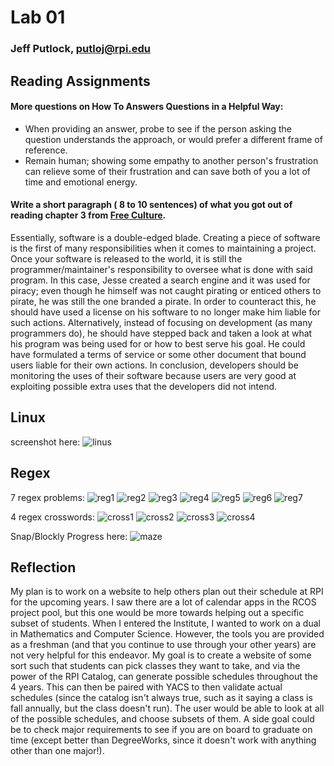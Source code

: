 # Lab 01

### Jeff Putlock, putloj@rpi.edu

## Reading Assignments

#### More questions on How To Answers Questions in a Helpful Way:
- When providing an answer, probe to see if the person asking the question understands the approach, or would prefer a different frame of reference.
- Remain human; showing some empathy to another person's frustration can relieve some of their frustration and can save both of you a lot of time and emotional energy.
#### Write a short paragraph ( 8 to 10 sentences) of what you got out of reading chapter 3 from [Free Culture](http://www.free-culture.cc/freeculture.pdf).
Essentially, software is a double-edged blade. Creating a piece of software is the first of many responsibilities when it comes to maintaining a project. Once your software is released to the world, it is still the programmer/maintainer's responsibility to oversee what is done with said program. In this case, Jesse created a search engine and it was used for piracy; even though he himself was not caught pirating or enticed others to pirate, he was still the one branded a pirate. In order to counteract this, he should have used a license on his software to no longer make him liable for such actions. Alternatively, instead of focusing on development (as many programmers do), he should have stepped back and taken a look at what his program was being used for or how to best serve his goal. He could have formulated a terms of service or some other document that bound users liable for their own actions. In conclusion, developers should be monitoring the uses of their software because users are very good at exploiting possible extra uses that the developers did not intend.

## Linux
screenshot here: ![linus](images/tree.png)

## Regex

7 regex problems:
![reg1](images/regex1.png)
![reg2](images/regex2.png)
![reg3](images/regex3.png)
![reg4](images/regex4.png)
![reg5](images/regex5.png)
![reg6](images/regex6.png)
![reg7](images/regex7.png)

4 regex crosswords:
![cross1](images/cross1.png)
![cross2](images/cross2.png)
![cross3](images/cross3.png)
![cross4](images/cross4.png)

Snap/Blockly Progress here: ![maze](images/maze.png)

## Reflection

My plan is to work on a website to help others plan out their schedule at RPI for the upcoming years. I saw there are a lot of calendar apps in the RCOS project pool, but this one would be more towards helping out a specific subset of students. When I entered the Institute, I wanted to work on a dual in Mathematics and Computer Science. However, the tools you are provided as a freshman (and that you continue to use through your other years) are not very helpful for this endeavor. My goal is to create a website of some sort such that students can pick classes they want to take, and via the power of the RPI Catalog, can generate possible schedules throughout the 4 years. This can then be paired with YACS to then validate actual schedules (since the catalog isn't always true, such as it saying a class is fall annually, but the class doesn't run). The user would be able to look at all of the possible schedules, and choose subsets of them. A side goal could be to check major requirements to see if you are on board to graduate on time (except better than DegreeWorks, since it doesn't work with anything other than one major!).
